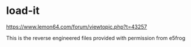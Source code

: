 # load-it
https://www.lemon64.com/forum/viewtopic.php?t=43257

This is the reverse engineered files provided with permission from e5frog


